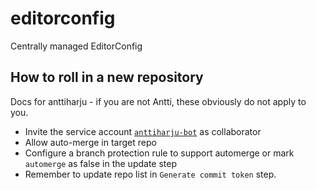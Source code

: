 # editorconfig

Centrally managed EditorConfig

## How to roll in a new repository

Docs for anttiharju - if you are not Antti, these obviously do not apply to you.

- Invite the service account [`anttiharju-bot`](https://github.com/anttiharju-bot) as collaborator
- Allow auto-merge in target repo
- Configure a branch protection rule to support automerge or mark `automerge` as false in the update step
- Remember to update repo list in `Generate commit token` step.
